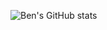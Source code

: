 
![Ben's GitHub stats](https://github-readme-stats.vercel.app/api?username=bhouston&show_icons=true&count_private=true&theme=algolia)

